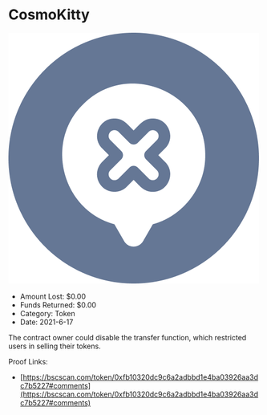 # CosmoKitty
![CosmoKitty](/rektimages/CosmoKitty.png)
- Amount Lost: $0.00
- Funds Returned: $0.00
- Category: Token
- Date: 2021-6-17

The contract owner could disable the transfer function, which restricted users in selling their tokens.  
  



Proof Links:
- [https://bscscan.com/token/0xfb10320dc9c6a2adbbd1e4ba03926aa3dc7b5227#comments](https://bscscan.com/token/0xfb10320dc9c6a2adbbd1e4ba03926aa3dc7b5227#comments)


